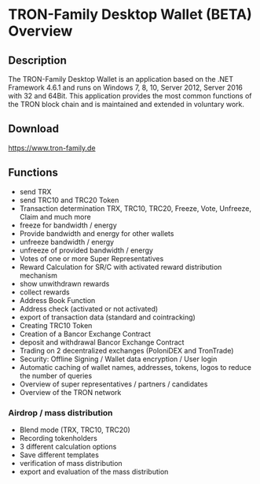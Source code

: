 # TRON-Family Desktop Wallet (BETA) Overview

## Description
The TRON-Family Desktop Wallet is an application based on the .NET Framework 4.6.1 and runs on Windows 7, 8, 10, Server 2012, Server 2016 with 32 and 64Bit.
This application provides the most common functions of the TRON block chain and is maintained and extended in voluntary work.

## Download
https://www.tron-family.de

## Functions
- send TRX
- send TRC10 and TRC20 Token
- Transaction determination TRX, TRC10, TRC20, Freeze, Vote, Unfreeze, Claim and much more
- freeze for bandwidth / energy
- Provide bandwidth and energy for other wallets
- unfreeze bandwidth / energy 
- unfreeze of provided bandwidth / energy
- Votes of one or more Super Representatives
- Reward Calculation for SR/C with activated reward distribution mechanism
- show unwithdrawn rewards
- collect rewards
- Address Book Function
- Address check (activated or not activated)
- export of transaction data (standard and cointracking)
- Creating TRC10 Token
- Creation of a Bancor Exchange Contract
- deposit and withdrawal Bancor Exchange Contract
- Trading on 2 decentralized exchanges (PoloniDEX and TronTrade)
- Security: Offline Signing / Wallet data encryption / User login
- Automatic caching of wallet names, addresses, tokens, logos to reduce the number of queries
- Overview of super representatives / partners / candidates
- Overview of the TRON network

### Airdrop / mass distribution
- Blend mode (TRX, TRC10, TRC20)
- Recording tokenholders
- 3 different calculation options
- Save different templates
- verification of mass distribution
- export and evaluation of the mass distribution
